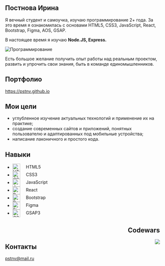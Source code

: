 <section>
  <h1>Постнова Ирина </h1>
  <p>Я вечный студент и самоучка, изучаю программирование 2+ года. За это время я ознакомилась с основами HTML5, CSS3, JavaScript, React, Bootstrap, Figma, AOS, GSAP.</p>
  <p>В настоящее время я изучаю <strong> Node.JS, Express. </strong></p>
  <img src="https://cdn.glitch.global/ece60b40-3830-4d48-bb12-fa238aabf422/portfolioscreen.png?v=1674721819365" alt="Программирование">
  <p>Есть большое желание получить опыт работы над реальным проектом, развить и упрочить свои знания, быть в команде единомышленников.</p>
</section>

<section>
  <div>
    <h2> Портфолио </h2>
    <a href="https://pstnv.github.io"> https://pstnv.github.io </a>
  </div>
  <div>
    <h2> Мои цели </h2>
    <ul>
      <li> углубленное изучение актуальных технологий и применение их на практике; </li>
      <li> создание современных сайтов и приложений, понятных пользователю и адаптированных под мобильные устройства;</li>
      <li> написание лаконичного и простого кода.</li>
    </ul>
  </div>
  <div>
    <h2> Навыки </h2>
    <ul>
      <li><img src="https://pstnv.github.io/src/icons/techs/icon_html.png" valign="middle" style="margin-right:15px;height:25px;" alt="HTML5"> HTML5 </li>
      <li><img src="https://pstnv.github.io/src/icons/techs/icon_css.png" valign="middle" style="margin-right:15px;height:25px;" alt="CSS3"> CSS3 </li>
      <li><img src="https://pstnv.github.io/src/icons/techs/icon_javascript.png" valign="middle" style="margin-right:15px;height:25px;" alt="JavaScript"> JavaScript </li>
      <li><img src="https://pstnv.github.io/src/icons/techs/icon_react.png" valign="middle" style="margin-right:15px;height:25px;" alt="React"> React </li>
      <li><img src="https://pstnv.github.io/src/icons/techs/icon_bootstrap.png" valign="middle" style="margin-right:15px;height:25px;" alt="Bootstrap "> Bootstrap </li>
      <li><img src="https://pstnv.github.io/src/icons/techs/icon_figma.png" valign="middle" style="margin-right:15px;height:25px;" alt="Figma"> Figma </li>
      <li><img src="https://pstnv.github.io/src/icons/techs/icon_gsap.png" valign="middle" style="margin-right:15px;height:25px;" alt="GSAP3"> GSAP3 </li>
    </ul>
  </div>
  <div>
    <h2 align="right"> Codewars </h2>
    <a href="https://www.codewars.com/users/pstnv"> <img align="right" src="https://www.codewars.com/users/pstnv/badges/large"></a>
  </div>  
  <div>
    <h2> Контакты </h2>
    <a href="mailto:pstnv@mail.ru"> pstnv@mail.ru </a>
  </div>
</section>
